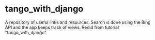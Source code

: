 tango_with_django
=================

A repository of useful links and resources. Search is done using the Bing API and the app keeps track of views. Redid from tutorial "tango_with_django"
